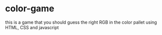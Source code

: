 # color-game
this is a game that you should guess the right RGB in the color pallet using HTML, CSS and javascript
